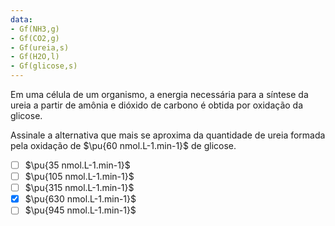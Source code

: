 ```yaml
---
data:
- Gf(NH3,g)
- Gf(CO2,g)
- Gf(ureia,s)
- Gf(H2O,l)
- Gf(glicose,s)
---
```



Em uma célula de um organismo, a energia necessária para a síntese da ureia a partir de amônia e dióxido de carbono é obtida por oxidação da glicose.

Assinale a alternativa que mais se aproxima da quantidade de ureia formada pela oxidação de $\pu{60 nmol.L-1.min-1}$ de glicose.

- [ ] $\pu{35 nmol.L-1.min-1}$
- [ ] $\pu{105 nmol.L-1.min-1}$
- [ ] $\pu{315 nmol.L-1.min-1}$
- [x] $\pu{630 nmol.L-1.min-1}$
- [ ] $\pu{945 nmol.L-1.min-1}$

